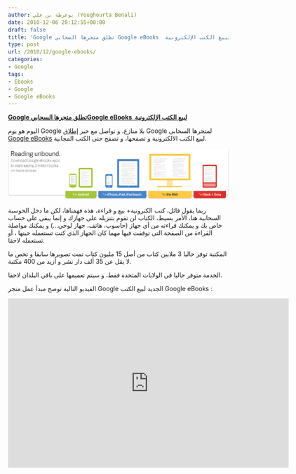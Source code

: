 ```yaml
---
author: يوغرطة بن علي (Youghourta Benali)
date: 2010-12-06 20:12:55+00:00
draft: false
title: 'Google تطلق متجرها السحابي Google eBooks  لبيع الكتب الإلكترونية '
type: post
url: /2010/12/google-ebooks/
categories:
- Google
tags:
- Ebooks
- Google
- Google eBooks
---
```


**[Google تطلق متجرها السحابيGoogle eBooks  لبيع الكتب الإلكترونية](https://www.it-scoop.com/2010/12/google-ebooks/)**




اليوم هو يوم Google بلا منازع، و نواصل مع خبر [إطلاق](http://books.google.com/help/ebooks/overview.html) Google لمتجرها السحابي [Google eBooks](http://books.google.com/ebooks) لبيع الكتب الالكترونية و تصفحها، و تصفح حتى الكتب المجانية.




[![](promo_960x220_devices.png)
](https://www.it-scoop.com/2010/12/google-ebooks/)


ربما يقول قائل، كتب الكترونية+ بيع و قراءة، هذه فهمناها، لكن ما دخل الحوسبة السحابية هنا، الأمر بسيط، الكتاب لن تقوم بتنزيله على جهازك و إنما يبقى على حساب خاص بك و يمكنك قراءته من أي جهاز (حاسوب، هاتف، جهاز لوحي...) و يمكنك مواصلة القراءة من الصفحة التي توقفت فيها مهما كان الجهاز الذي كنت تستعمله حينها ، أو تستعمله لاحقا.

المكتبة توفر حاليا 3 ملايين كتاب من أصل 15 مليون كتاب تمت تصويرها سابقا و تخص ما لا يقل عن 35 ألف دار نشر و أزيد من 400 مكتبة.

الخدمة متوفر حاليا في الولايات المتحدة فقط، و سيتم تعميمها على باقي البلدان لاحقا.

الفيديو التالية توضح مبدأ عمل متجر Google الجديد لبيع الكتب Google eBooks :

<!-- more -->



<object classid="clsid:d27cdb6e-ae6d-11cf-96b8-444553540000" width="640" codebase="http://download.macromedia.com/pub/shockwave/cabs/flash/swflash.cab#version=6,0,40,0" height="385"><embed src="http://www.youtube.com/v/ZKEaypYJbb4?fs=1&hl=fr_FR&color1=0x5d1719&color2=0xcd311b" allowscriptaccess="always" height="385" width="640" allowfullscreen="true" type="application/x-shockwave-flash"></embed></object>
